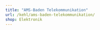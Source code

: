 ```yaml
---
title: "AMS-Baden Telekommunikation"
url: /kehl/ams-baden-telekommunikation/
shop: Elektronik
---
```

